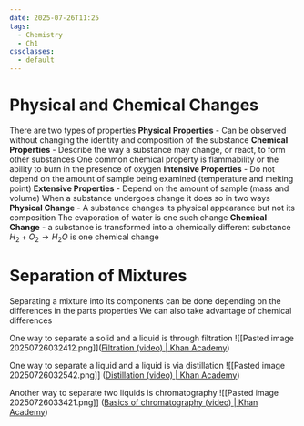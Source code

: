 ```yaml
---
date: 2025-07-26T11:25
tags:
  - Chemistry
  - Ch1
cssclasses:
  - default
---
```

# Physical and Chemical Changes
There are two types of properties
**Physical Properties** - Can be observed without changing the identity and composition of the substance
**Chemical Properties** - Describe the way a substance may change, or react, to form other substances
One common chemical property is flammability or the ability to burn in the presence of oxygen
**Intensive Properties** - Do not depend on the amount of sample being examined
(temperature and melting point)
**Extensive Properties** - Depend on the amount of sample
(mass and volume)
When a substance undergoes change it does so in two ways
**Physical Change** - A substance changes its physical appearance but not its composition
The evaporation of water is one such change
**Chemical Change** - a substance is transformed into a chemically different substance
$H_2 + O_2 \rightarrow H_2 O$ is one chemical change

# Separation of Mixtures
Separating a mixture into its components can be done depending on the differences in the parts properties
We can also take advantage of chemical differences

One way to separate a solid and a liquid is through filtration
![[Pasted image 20250726032412.png]]([Filtration (video) | Khan Academy](https://www.khanacademy.org/science/kn-class-6-science/x13e5359092b457f6:separation-of-substances/x13e5359092b457f6:sedimentation-filtration-and-decantation/v/filtration))

One way to separate a liquid and a liquid is via distillation
![[Pasted image 20250726032542.png]]
([Distillation (video) | Khan Academy](https://www.khanacademy.org/science/ap-chemistry-beta/x2eef969c74e0d802:intermolecular-forces-and-properties/x2eef969c74e0d802:separation-of-solutions-and-mixtures-chromatography/v/distillation))

Another way to separate two liquids is chromatography
![[Pasted image 20250726033421.png]]
([Basics of chromatography (video) | Khan Academy](https://www.khanacademy.org/test-prep/mcat/chemical-processes/separations-purifications/v/basics-of-chromatography))